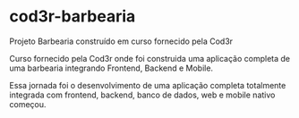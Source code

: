 # cod3r-barbearia
Projeto Barbearia construído em curso fornecido pela Cod3r

Curso fornecido pela Cod3r onde foi construida uma aplicação completa de uma barbearia integrando Frontend, Backend e Mobile.

Essa jornada foi o desenvolvimento de uma aplicação completa totalmente integrada com frontend, backend, banco de dados, web e mobile nativo começou.

